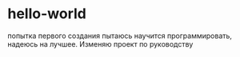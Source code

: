 # hello-world
попытка первого создания
пытаюсь научится программировать, надеюсь на лучшее. Изменяю проект по руководству
